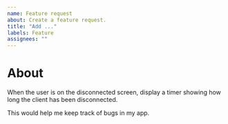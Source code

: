 ```yaml
---
name: Feature request
about: Create a feature request.
title: "Add ..."
labels: Feature
assignees: ""
---
```


# About

<!-- Replace the below with a brief summary -->

When the user is on the disconnected screen, display a timer showing how long the client has been disconnected.

<!-- Feel free to add more info about your particular use case -->

This would help me keep track of bugs in my app.

<!-- Screenshots, designs and examples are encouraged -->
